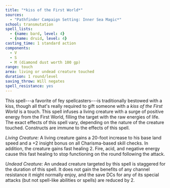 ```yaml
---
title: "*kiss of the First World*"
sources:
  - "Pathfinder Campaign Setting: Inner Sea Magic*"
school: transmutation
spell_lists:
  - {name: bard, level: 4}
  - {name: druid, level: 4}
casting_time: 1 standard action
components:
  - V
  - S
  - M (diamond dust worth 100 gp)
range: touch
area: living or undead creature touched
duration: 1 round/level
saving_throw: Will negates
spell_resistance: yes
---
```


This spell---a favorite of fey spellcasters---is traditionally bestowed with a kiss, though all that's really required to gift someone with a *kiss of the First World* is a touch. This spell infuses a living creature with a surge of positive energy from the First World, filling the target with the raw energies of life. The exact effects of this spell vary, depending on the nature of the creature touched. Constructs are immune to the effects of this spell.

*Living Creature:* A living creature gains a 20-foot increase to his base land speed and a +2 insight bonus on all Charisma-based skill checks. In addition, the creature gains fast healing 2. Fire, acid, and negative energy cause this fast healing to stop functioning on the round following the attack.

*Undead Creature:* An undead creature targeted by this spell is staggered for the duration of this spell. It does not gain the benefits of any channel resistance it might normally enjoy, and the save DCs for any of its special attacks (but not spell-like abilities or spells) are reduced by 2.
